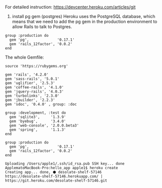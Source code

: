 For detailed instruction:
https://devcenter.heroku.com/articles/git

1. install pg gem (postgres)
Heroku uses the PostgreSQL database, which means that we need to add the pg gem in the production environment to allow Rails to talk to Postgres.

```
group :production do
  gem 'pg',             '0.17.1'
  gem 'rails_12factor', '0.0.2'
end
```

The whole Gemfile:
```
source 'https://rubygems.org'

gem 'rails', '4.2.0'
gem 'sass-rails', '5.0.1'
gem 'uglifier', '2.5.3'
gem 'coffee-rails', '4.1.0'
gem 'jquery-rails', '4.0.3'
gem 'turbolinks', '2.3.0'
gem 'jbuilder', '2.2.3'
gem 'sdoc', '0.4.0' , group: :doc

group :development, :test do
  gem 'sqlite3',     '1.3.9'
  gem 'byebug',      '3.4.0'
  gem 'web-console', '2.0.0.beta3'
  gem 'spring',      '1.1.3'
end

group :production do
  gem 'pg',             '0.17.1'
  gem 'rails_12factor', '0.0.2'
end
```




```
Uploading /Users/apple1/.ssh/id_rsa.pub SSH key... done
ApplematoMacBook-Pro:hello_app apple1$ heroku create
Creating app... done, ⬢ desolate-shelf-57146
https://desolate-shelf-57146.herokuapp.com/ | https://git.heroku.com/desolate-shelf-57146.git
```